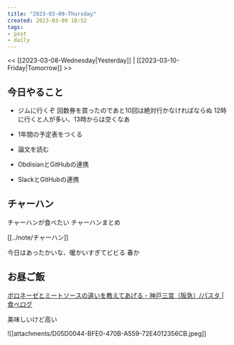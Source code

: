 ```yaml
---
title: "2023-03-09-Thursday"
created: 2023-03-09 10:52
tags:
- post
- daily
---
```


<< [[2023-03-08-Wednesday|Yesterday]] | [[2023-03-10-Friday|Tomorrow]] >>

## 今日やること

- ジムに行くぞ
回数券を買ったのであと10回は絶対行かなければならぬ
12時に行くと人が多い、13時からは空くなあ

- 1年間の予定表をつくる

- 論文を読む

- ObdisianとGitHubの連携
- SlackとGitHubの連携

## チャーハン

チャーハンが食べたい
チャーハンまとめ

[[../note/チャーハン]]

今日はあったかいな、暖かいすぎてビビる
春か

## お昼ご飯

[ボロネーゼとミートソースの違いを教えてあげる - 神戸三宮（阪急）/パスタ | 食べログ](https://s.tabelog.com/hyogo/A2801/A280101/28065783/)

美味しいけど高い

![[attachments/D05D0044-BFE0-470B-A559-72E4012356CB.jpeg]]